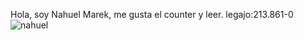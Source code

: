 Hola, soy Nahuel Marek, me gusta el counter
y leer.
legajo:213.861-0
![nahuel](https://github.com/pdepjm/2024-tp0-presentacion-NahuelMarek/assets/112446064/b1b278eb-b5a0-4eb5-87a5-136c320969ab)
